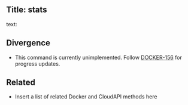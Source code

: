 Title: stats
----
text:

## Divergence

- This command is currently unimplemented. Follow [DOCKER-156](https://smartos.org/bugview/DOCKER-156) for progress updates.

## Related

- Insert a list of related Docker and CloudAPI methods here
